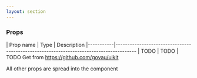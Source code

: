 ```yaml
---
layout: section
---
```


### Props

| Prop name | Type    | Description
|-----------|---------------------------------------------------------------------------------------
| TODO      | TODO    | TODO Get from https://github.com/govau/uikit
<!-- | label       | string  | Provide the aria label
| items       | object  | The link, text and props for each of the breadcrumbs
| items[0].link  | string  | The link of the breadcrumb, optional
| items[0].text  | string  | The text of the breadcrumb
| items[0].li    | object  | An object that will be spread onto the `<li>` tag, optional
| dark        | boolean | A dark variation of the component -->

All other props are spread into the component
